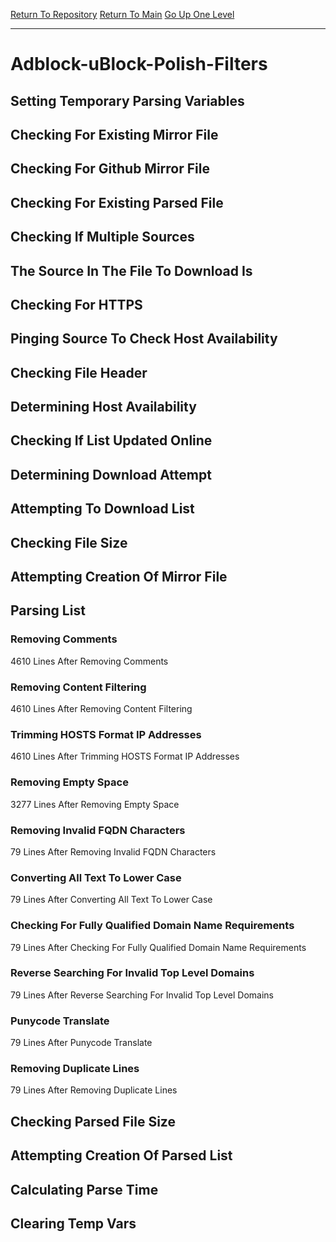 [Return To Repository](https://github.com/deathbybandaid/piholeparser/)
[Return To Main](https://github.com/deathbybandaid/piholeparser/blob/master/RecentRunLogs/Mainlog.md)
[Go Up One Level](https://github.com/deathbybandaid/piholeparser/blob/master/RecentRunLogs/TopLevelScripts/30-Processing-External-Blacklists.md)
____________________________________
# Adblock-uBlock-Polish-Filters
## Setting Temporary Parsing Variables
## Checking For Existing Mirror File
## Checking For Github Mirror File
## Checking For Existing Parsed File
## Checking If Multiple Sources
## The Source In The File To Download Is
## Checking For HTTPS
## Pinging Source To Check Host Availability
## Checking File Header
## Determining Host Availability
## Checking If List Updated Online
## Determining Download Attempt
## Attempting To Download List
## Checking File Size
## Attempting Creation Of Mirror File
## Parsing List
### Removing Comments
4610 Lines After Removing Comments
### Removing Content Filtering
4610 Lines After Removing Content Filtering
### Trimming HOSTS Format IP Addresses
4610 Lines After Trimming HOSTS Format IP Addresses
### Removing Empty Space
3277 Lines After Removing Empty Space
### Removing Invalid FQDN Characters
79 Lines After Removing Invalid FQDN Characters
### Converting All Text To Lower Case
79 Lines After Converting All Text To Lower Case
### Checking For Fully Qualified Domain Name Requirements
79 Lines After Checking For Fully Qualified Domain Name Requirements
### Reverse Searching For Invalid Top Level Domains
79 Lines After Reverse Searching For Invalid Top Level Domains
### Punycode Translate
79 Lines After Punycode Translate
### Removing Duplicate Lines
79 Lines After Removing Duplicate Lines
## Checking Parsed File Size
## Attempting Creation Of Parsed List
## Calculating Parse Time
## Clearing Temp Vars

